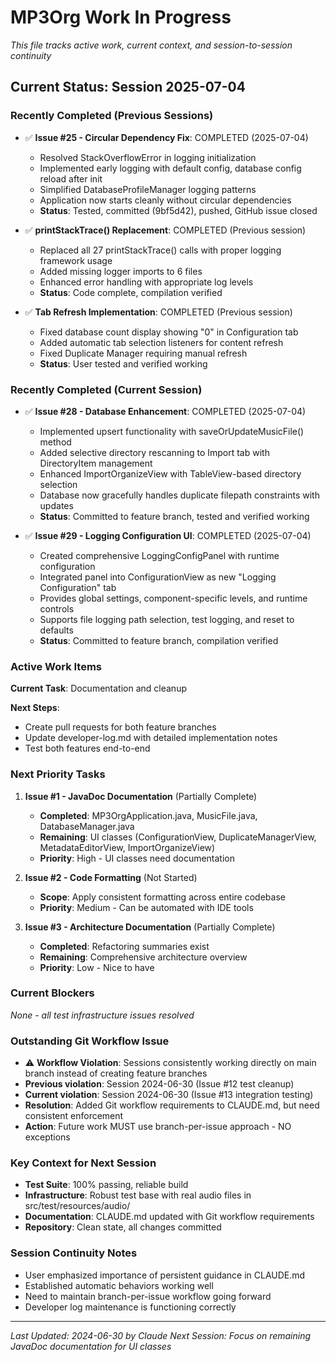 # MP3Org Work In Progress

*This file tracks active work, current context, and session-to-session continuity*

## Current Status: Session 2025-07-04

### **Recently Completed (Previous Sessions)**
- ✅ **Issue #25 - Circular Dependency Fix**: COMPLETED (2025-07-04)
  - Resolved StackOverflowError in logging initialization
  - Implemented early logging with default config, database config reload after init
  - Simplified DatabaseProfileManager logging patterns
  - Application now starts cleanly without circular dependencies
  - **Status**: Tested, committed (9bf5d42), pushed, GitHub issue closed

- ✅ **printStackTrace() Replacement**: COMPLETED (Previous session)
  - Replaced all 27 printStackTrace() calls with proper logging framework usage
  - Added missing logger imports to 6 files
  - Enhanced error handling with appropriate log levels
  - **Status**: Code complete, compilation verified

- ✅ **Tab Refresh Implementation**: COMPLETED (Previous session)
  - Fixed database count display showing "0" in Configuration tab
  - Added automatic tab selection listeners for content refresh
  - Fixed Duplicate Manager requiring manual refresh
  - **Status**: User tested and verified working

### **Recently Completed (Current Session)**
- ✅ **Issue #28 - Database Enhancement**: COMPLETED (2025-07-04)
  - Implemented upsert functionality with saveOrUpdateMusicFile() method
  - Added selective directory rescanning to Import tab with DirectoryItem management
  - Enhanced ImportOrganizeView with TableView-based directory selection
  - Database now gracefully handles duplicate filepath constraints with updates
  - **Status**: Committed to feature branch, tested and verified working

- ✅ **Issue #29 - Logging Configuration UI**: COMPLETED (2025-07-04)
  - Created comprehensive LoggingConfigPanel with runtime configuration
  - Integrated panel into ConfigurationView as new "Logging Configuration" tab
  - Provides global settings, component-specific levels, and runtime controls
  - Supports file logging path selection, test logging, and reset to defaults
  - **Status**: Committed to feature branch, compilation verified

### **Active Work Items**
**Current Task**: Documentation and cleanup

**Next Steps**: 
- Create pull requests for both feature branches
- Update developer-log.md with detailed implementation notes
- Test both features end-to-end

### **Next Priority Tasks**
1. **Issue #1 - JavaDoc Documentation** (Partially Complete)
   - **Completed**: MP3OrgApplication.java, MusicFile.java, DatabaseManager.java
   - **Remaining**: UI classes (ConfigurationView, DuplicateManagerView, MetadataEditorView, ImportOrganizeView)
   - **Priority**: High - UI classes need documentation

2. **Issue #2 - Code Formatting** (Not Started)
   - **Scope**: Apply consistent formatting across entire codebase
   - **Priority**: Medium - Can be automated with IDE tools

3. **Issue #3 - Architecture Documentation** (Partially Complete)
   - **Completed**: Refactoring summaries exist
   - **Remaining**: Comprehensive architecture overview
   - **Priority**: Low - Nice to have

### **Current Blockers**
*None - all test infrastructure issues resolved*

### **Outstanding Git Workflow Issue**
- ⚠️ **Workflow Violation**: Sessions consistently working directly on main branch instead of creating feature branches
- **Previous violation**: Session 2024-06-30 (Issue #12 test cleanup)
- **Current violation**: Session 2024-06-30 (Issue #13 integration testing)
- **Resolution**: Added Git workflow requirements to CLAUDE.md, but need consistent enforcement
- **Action**: Future work MUST use branch-per-issue approach - NO exceptions

### **Key Context for Next Session**
- **Test Suite**: 100% passing, reliable build
- **Infrastructure**: Robust test base with real audio files in src/test/resources/audio/
- **Documentation**: CLAUDE.md updated with Git workflow requirements
- **Repository**: Clean state, all changes committed

### **Session Continuity Notes**
- User emphasized importance of persistent guidance in CLAUDE.md
- Established automatic behaviors working well
- Need to maintain branch-per-issue workflow going forward
- Developer log maintenance is functioning correctly

---
*Last Updated: 2024-06-30 by Claude*
*Next Session: Focus on remaining JavaDoc documentation for UI classes*